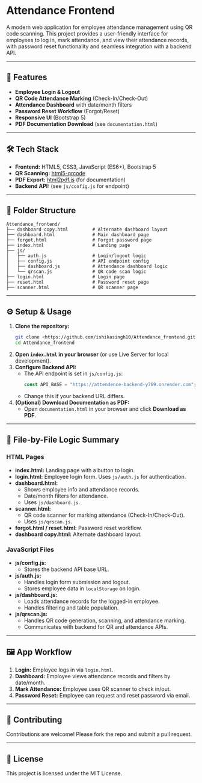 # Attendance Frontend

A modern web application for employee attendance management using QR code scanning. This project provides a user-friendly interface for employees to log in, mark attendance, and view their attendance records, with password reset functionality and seamless integration with a backend API.

---

## 🚀 Features

- **Employee Login & Logout**
- **QR Code Attendance Marking** (Check-In/Check-Out)
- **Attendance Dashboard** with date/month filters
- **Password Reset Workflow** (Forgot/Reset)
- **Responsive UI** (Bootstrap 5)
- **PDF Documentation Download** (see `documentation.html`)

---

## 🛠️ Tech Stack

- **Frontend:** HTML5, CSS3, JavaScript (ES6+), Bootstrap 5
- **QR Scanning:** [html5-qrcode](https://github.com/mebjas/html5-qrcode)
- **PDF Export:** [html2pdf.js](https://github.com/eKoopmans/html2pdf.js) (for documentation)
- **Backend API:** (see `js/config.js` for endpoint)

---

## 📁 Folder Structure

```
Attendance_frontend/
├── dashboard copy.html         # Alternate dashboard layout
├── dashboard.html              # Main dashboard page
├── forgot.html                 # Forgot password page
├── index.html                  # Landing page
├── js/
│   ├── auth.js                 # Login/logout logic
│   ├── config.js               # API endpoint config
│   ├── dashboard.js            # Attendance dashboard logic
│   └── qrscan.js               # QR code scan logic
├── login.html                  # Login page
├── reset.html                  # Password reset page
├── scanner.html                # QR scanner page
```

---

## ⚙️ Setup & Usage

1. **Clone the repository:**
   ```sh
   git clone <https://github.com/ishikasingh10/Attendance_frontend.git>
   cd Attendance_frontend
   ```
2. **Open `index.html` in your browser** (or use Live Server for local development).
3. **Configure Backend API:**
   - The API endpoint is set in `js/config.js`:
     ```js
     const API_BASE = "https://attendence-backend-y769.onrender.com";
     ```
   - Change this if your backend URL differs.
4. **(Optional) Download Documentation as PDF:**
   - Open `documentation.html` in your browser and click **Download as PDF**.

---

## 📝 File-by-File Logic Summary

### HTML Pages
- **index.html:** Landing page with a button to login.
- **login.html:** Employee login form. Uses `js/auth.js` for authentication.
- **dashboard.html:**
  - Shows employee info and attendance records.
  - Date/month filters for attendance.
  - Uses `js/dashboard.js`.
- **scanner.html:**
  - QR code scanner for marking attendance (Check-In/Check-Out).
  - Uses `js/qrscan.js`.
- **forgot.html / reset.html:** Password reset workflow.
- **dashboard copy.html:** Alternate dashboard layout.

### JavaScript Files
- **js/config.js:**
  - Stores the backend API base URL.
- **js/auth.js:**
  - Handles login form submission and logout.
  - Stores employee data in `localStorage` on login.
- **js/dashboard.js:**
  - Loads attendance records for the logged-in employee.
  - Handles filtering and table population.
- **js/qrscan.js:**
  - Handles QR code generation, scanning, and attendance marking.
  - Communicates with backend for QR and attendance APIs.

---

## 🖼️ App Workflow

1. **Login:** Employee logs in via `login.html`.
2. **Dashboard:** Employee views attendance records and filters by date/month.
3. **Mark Attendance:** Employee uses QR scanner to check in/out.
4. **Password Reset:** Employee can request and reset password via email.

---

## 🤝 Contributing

Contributions are welcome! Please fork the repo and submit a pull request.

---

## 📄 License

This project is licensed under the MIT License. 
